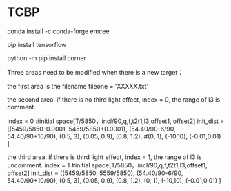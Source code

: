 # TCBP
conda install -c conda-forge emcee

pip install tensorflow 

python -m pip install corner

Three areas need to be modified when there is a new target：

the first area is the filename fileone = 'XXXXX.txt'

the second area: if there is no third light effect, index = 0, the range of l3 is comment.

index = 0 #initial space[T/5850，incl/90,q,f,t2t1,l3,offset1, offset2] 
init_dist = [(5459/5850-0.0001, 5459/5850+0.0001), (54.40/90-6/90, 54.40/90+10/90), (0.5, 3), (0.05, 0.9), (0.8, 1.2), #(0, 1), (-10,10), (-0.01,0.01) ]

the third area: if there is third light effect, 
index = 1, the range of l3 is uncomment. index = 1 #initial space[T/5850，incl/90,q,f,t2t1,l3,offset1, offset2] 
init_dist = [(5459/5850, 5559/5850), (54.40/90-6/90, 54.40/90+10/90), (0.5, 3), (0.05, 0.9), (0.8, 1.2), (0, 1), (-10,10), (-0.01,0.01) ]

